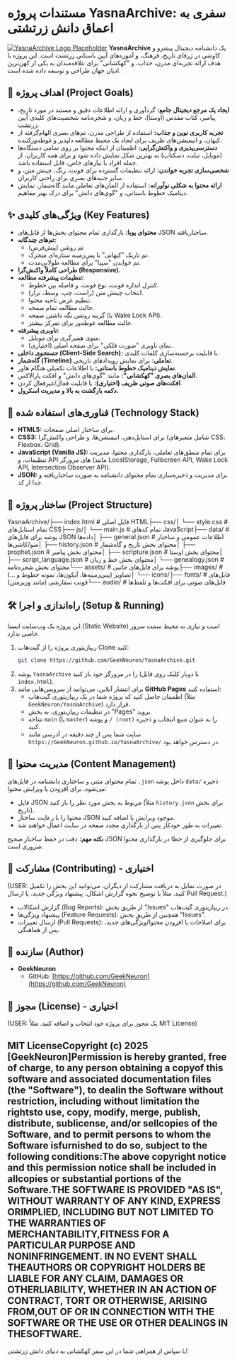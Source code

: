 # مستندات پروژه YasnaArchive: سفری به اعماق دانش زرتشتی

[![YasnaArchive Logo Placeholder](https://placehold.co/600x300/0f0f1e/c0cfff?text=YasnaArchive&font=lora)](https://geekneuron.github.io/YasnaArchive/) **YasnaArchive** یک دانشنامه دیجیتال پیشرو و کاوشی در ژرفای تاریخ، فرهنگ، و آموزه‌های آیین باستانی زرتشت است. این پروژه با هدف ارائه تجربه‌ای مدرن، جذاب، و "کهکشانی" برای علاقه‌مندان به یکی از کهن‌ترین ادیان جهان طراحی و توسعه داده شده است.

## 🌌 اهداف پروژه (Project Goals)

* **ایجاد یک مرجع دیجیتال جامع:** گردآوری و ارائه اطلاعات دقیق و مستند در مورد تاریخ، پیامبر، کتاب مقدس (اوستا)، خط و زبان، و شجره‌نامه شخصیت‌های کلیدی آیین زرتشت.
* **تجربه کاربری نوین و جذاب:** استفاده از طراحی مدرن، تم‌های بصری الهام‌گرفته از کیهان، و انیمیشن‌های ظریف برای ایجاد یک محیط مطالعه دلپذیر و غوطه‌ورکننده.
* **دسترسی‌پذیری و واکنش‌گرایی:** اطمینان از اینکه محتوا بر روی تمامی دستگاه‌ها (موبایل، تبلت، دسکتاپ) به بهترین شکل نمایش داده شود و برای همه کاربران، از جمله افراد با نیازهای خاص، قابل استفاده باشد.
* **شخصی‌سازی تجربه خواندن:** ارائه تنظیمات گسترده برای فونت، رنگ، چینش متن، و سایر جنبه‌های بصری برای راحتی کاربران.
* **ارائه محتوا به شکلی نوآورانه:** استفاده از المان‌های تعاملی مانند گاه‌شمار، نمایش دینامیک خطوط باستانی، و "گوی‌های دانش" برای درک بهتر مفاهیم.

## ✨ ویژگی‌های کلیدی (Key Features)

* **محتوای پویا:** بارگذاری تمام محتوای بخش‌ها از فایل‌های JSON ساختاریافته.
* **تم‌های چندگانه:**
    * تم روشن (پیش‌فرض)
    * تم تاریک "کیهانی" با پس‌زمینه ستاره‌ای متحرک.
    * تم خواندن "سپیا" برای مطالعه طولانی‌مدت.
* **طراحی کاملاً واکنش‌گرا (Responsive).**
* **تنظیمات پیشرفته مطالعه:**
    * کنترل اندازه فونت، نوع فونت، و فاصله بین خطوط.
    * انتخاب چینش متن (راست، چپ، وسط، تراز).
    * تنظیم عرض ناحیه محتوا.
    * حالت مطالعه تمام صفحه.
    * گزینه روشن نگه داشتن صفحه (با Wake Lock API).
    * حالت مطالعه غوطه‌ور برای تمرکز بیشتر.
* **ناوبری پیشرفته:**
    * منوی همبرگری برای موبایل.
    * (اختیاری) نمای ناوبری "صورت فلکی" برای صفحه اصلی.
* **جستجوی داخلی (Client-Side Search):** با قابلیت برجسته‌سازی کلمات کلیدی.
* **گاه‌شمار (Timeline) تعاملی:** برای نمایش رویدادهای تاریخی.
* **نمایش دینامیک خطوط باستانی:** با اطلاعات تکمیلی هنگام هاور.
* **المان‌های بصری "کهکشانی":** مانند "گوی‌های دانش" و افکت پارالاکس.
* **افکت‌های صوتی ظریف (اختیاری):** با قابلیت فعال/غیرفعال کردن.
* **دکمه بازگشت به بالا و مدیریت اسکرول.**

## 🚀 فناوری‌های استفاده شده (Technology Stack)

* **HTML5:** برای ساختار اصلی صفحات.
* **CSS3:** برای استایل‌دهی، انیمیشن‌ها، و طراحی واکنش‌گرا (شامل متغیرهای CSS، Flexbox، Grid).
* **JavaScript (Vanilla JS):** برای تمام منطق‌های تعاملی، بارگذاری محتوا، مدیریت تنظیمات، و API های مرورگر (مانند LocalStorage, Fullscreen API, Wake Lock API, Intersection Observer API).
* **JSON:** برای مدیریت و ذخیره‌سازی تمام محتوای دانشنامه به صورت ساختاریافته و جدا از کد.

## 📂 ساختار پروژه (Project Structure)

YasnaArchive/├── index.html                 # فایل اصلی HTML├── css/│   └── style.css              # تمام استایل‌های CSS├── js/│   └── main.js                # تمام کدهای JavaScript├── data/                      # پوشه برای فایل‌های JSON داده‌ها│   ├── general.json           # اطلاعات عمومی و ساختار منو/کاشی‌ها│   ├── history.json           # محتوای بخش تاریخ و گاه‌شمار│   ├── prophet.json           # محتوای بخش پیامبر│   ├── scripture.json         # محتوای بخش اوستا│   ├── script_language.json   # محتوای بخش خط و زبان│   └── genealogy.json         # محتوای بخش شجره‌نامه└── assets/                    # پوشه برای فایل‌های جانبی├── images/                # تصاویر (پس‌زمینه‌ها، آیکون‌ها، نمونه خطوط و ...)│   └── icons/├── fonts/                 # فایل‌های فونت سفارشی (مانند وزیرمتن)└── audio/                 # فایل‌های صوتی برای افکت‌ها و تلفظ‌ها
## 🛠️ راه‌اندازی و اجرا (Setup & Running)

این پروژه یک وب‌سایت ایستا (Static Website) است و نیازی به محیط سمت سرور خاصی ندارد.

1.  ریپازیتوری پروژه را از گیت‌هاب Clone کنید:
    ```bash
    git clone https://github.com/GeekNeuron/YasnaArchive.git
    ```
2.  پوشه `YasnaArchive` را در مرورگر خود باز کنید (با دوبار کلیک روی فایل `index.html`).
3.  برای انتشار آنلاین، می‌توانید از سرویس‌هایی مانند **GitHub Pages** استفاده کنید:
    * اطمینان حاصل کنید که پروژه شما در یک ریپازیتوری گیت‌هاب (مثلاً `GeekNeuron/YasnaArchive`) قرار دارد.
    * در تنظیمات ریپازیتوری، به بخش "Pages" بروید.
    * شاخه `main` (یا `master`) و پوشه `/ (root)` را به عنوان منبع انتخاب و ذخیره کنید.
    * سایت شما پس از چند دقیقه در آدرسی مانند `https://GeekNeuron.github.io/YasnaArchive/` در دسترس خواهد بود.

## 📜 مدیریت محتوا (Content Management)

تمام محتوای متنی و ساختاری دانشنامه در فایل‌های `.json` داخل پوشه `data/` ذخیره می‌شود. برای افزودن یا ویرایش محتوا:

* فایل JSON مربوط به بخش مورد نظر را باز کنید (مثلاً `history.json` برای بخش تاریخ).
* محتوا را با رعایت ساختار JSON موجود ویرایش یا اضافه کنید.
* تغییرات به طور خودکار پس از بارگذاری مجدد صفحه در سایت اعمال خواهند شد.

**نکته مهم:** دقت در حفظ ساختار صحیح JSON برای جلوگیری از خطا در بارگذاری محتوا ضروری است.

## 🤝 مشارکت (Contributing) - اختیاری

(USER: در صورت تمایل به دریافت مشارکت از دیگران، می‌توانید این بخش را تکمیل کنید. مثلاً با توضیح نحوه گزارش اشکال، پیشنهاد ویژگی جدید، یا ارسال Pull Request.)

* گزارش اشکالات (Bug Reports): از طریق بخش "Issues" در ریپازیتوری گیت‌هاب.
* پیشنهاد ویژگی‌ها (Feature Requests): همچنین از طریق بخش "Issues".
* ارسال تغییرات (Pull Requests): برای اصلاحات یا افزودن محتوا/ویژگی‌های جدید، پس از هماهنگی.

## 👤 سازنده (Author)

* **GeekNeuron**
    * GitHub: [https://github.com/GeekNeuron](https://github.com/GeekNeuron)

## 📄 مجوز (License) - اختیاری

(USER: یک مجوز برای پروژه خود انتخاب و اضافه کنید. مثلاً MIT License)

MIT LicenseCopyright (c) 2025 [GeekNeuron]Permission is hereby granted, free of charge, to any person obtaining a copyof this software and associated documentation files (the "Software"), to dealin the Software without restriction, including without limitation the rightsto use, copy, modify, merge, publish, distribute, sublicense, and/or sellcopies of the Software, and to permit persons to whom the Software isfurnished to do so, subject to the following conditions:The above copyright notice and this permission notice shall be included in allcopies or substantial portions of the Software.THE SOFTWARE IS PROVIDED "AS IS", WITHOUT WARRANTY OF ANY KIND, EXPRESS ORIMPLIED, INCLUDING BUT NOT LIMITED TO THE WARRANTIES OF MERCHANTABILITY,FITNESS FOR A PARTICULAR PURPOSE AND NONINFRINGEMENT. IN NO EVENT SHALL THEAUTHORS OR COPYRIGHT HOLDERS BE LIABLE FOR ANY CLAIM, DAMAGES OR OTHERLIABILITY, WHETHER IN AN ACTION OF CONTRACT, TORT OR OTHERWISE, ARISING FROM,OUT OF OR IN CONNECTION WITH THE SOFTWARE OR THE USE OR OTHER DEALINGS IN THESOFTWARE.
---

با سپاس از همراهی شما در این سفر کهکشانی به دنیای دانش زرتشتی!
